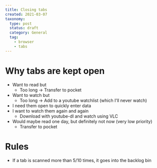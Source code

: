 ```yaml
---
title: Closing tabs
created: 2021-03-07
taxonomy:
  type: post
  status: draft
  category: General
  tag:
    - browser
    - tabs
---
```


# Why tabs are kept open
* Want to read but
	* Too long -> Transfer to pocket
* Want to watch but
	* Too long -> Add to a youtube watchlist (which I'll never watch)
* I need them open to quickly enter data
* I want to watch them again and again
	* Download with youtube-dl and watch using VLC
* Would maybe read one day, but definitely not now (very low priority)
	* Transfer to pocket

# Rules
* If a tab is scanned more than 5/10 times, it goes into the backlog bin

